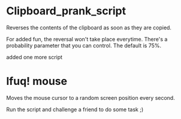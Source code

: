 # Clipboard_prank_script

Reverses the contents of the clipboard as soon as they are copied.

For added fun, the reversal won't take place everytime. There's a probability parameter that you can control. The default is 75%.

added one more script 

# lfuq! mouse
Moves the mouse cursor to a random screen position every second.

Run the script and challenge a friend to do some task ;)
